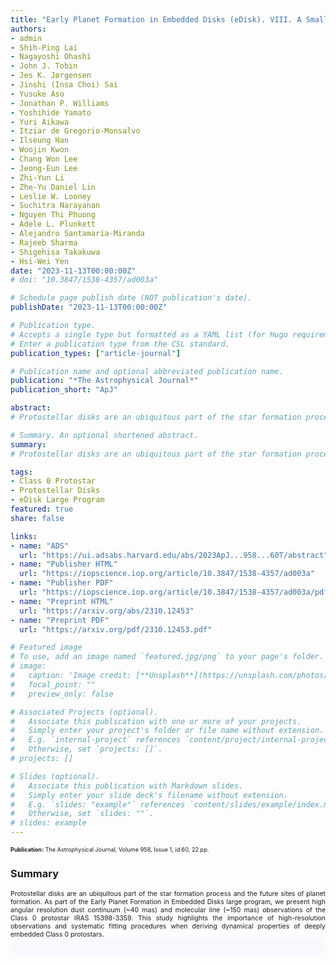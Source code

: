 ```yaml
---
title: "Early Planet Formation in Embedded Disks (eDisk). VIII. A Small Protostellar Disk around the Extremely Low Mass and Young Class 0 Protostar IRAS 15398-3359"
authors:
- admin
- Shih-Ping Lai
- Nagayoshi Ohashi
- John J. Tobin
- Jes K. Jørgensen
- Jinshi (Insa Choi) Sai
- Yusuke Aso
- Jonathan P. Williams
- Yoshihide Yamato
- Yuri Aikawa
- Itziar de Gregorio-Monsalvo
- Ilseung Han
- Woojin Kwon
- Chang Won Lee
- Jeong-Eun Lee
- Zhi-Yun Li
- Zhe-Yu Daniel Lin
- Leslie W. Looney
- Suchitra Narayanan
- Nguyen Thi Phuong
- Adele L. Plunkett
- Alejandro Santamaría-Miranda
- Rajeeb Sharma
- Shigehisa Takakuwa
- Hsi-Wei Yen
date: "2023-11-13T00:00:00Z"
# doi: "10.3847/1538-4357/ad003a"

# Schedule page publish date (NOT publication's date).
publishDate: "2023-11-13T00:00:00Z"

# Publication type.
# Accepts a single type but formatted as a YAML list (for Hugo requirements).
# Enter a publication type from the CSL standard.
publication_types: ["article-journal"]

# Publication name and optional abbreviated publication name.
publication: "*The Astrophysical Journal*"
publication_short: "ApJ"

abstract: 
# Protostellar disks are an ubiquitous part of the star formation process and the future sites of planet formation. As part of the Early Planet Formation in Embedded Disks large program, we present high angular resolution dust continuum (~40 mas) and molecular line (~150 mas) observations of the Class 0 protostar IRAS 15398-3359. The dust continuum is small, compact, and centrally peaked, while more extended dust structures are found in the outflow directions. We perform a 2D Gaussian fitting and find the deconvolved size and 2σ radius of the dust disk to be 4.5 × 2.8 au and 3.8 au, respectively. We estimate the gas+dust disk mass assuming optically thin continuum emission to be 0.6M J-1.8M J, indicating a very low mass disk. The CO isotopologues trace components of the outflows and inner envelope, while SO traces a compact, rotating disk-like component. Using several rotation curve fittings on the position-velocity diagram of the SO emission, the lower limits of the protostellar mass and gas disk radius are 0.022 M ⊙ and 31.2 au, respectively, from our Modified 2 single power-law fitting. A conservative upper limit of the protostellar mass is inferred to be 0.1 M ⊙. The protostellar mass accretion rate and the specific angular momentum at the protostellar disk edge are found to be in the range of (1.3-6.1) × 10-6 M ⊙ yr-1 and (1.2-3.8) × 10-4 km s-1 pc, respectively, with an age estimated between 0.4 × 104 yr and 7.5 × 104 yr. At this young age with no clear substructures in the disk, planet formation would likely not yet have started. This study highlights the importance of high-resolution observations and systematic fitting procedures when deriving dynamical properties of deeply embedded Class 0 protostars.

# Summary. An optional shortened abstract.
summary: 
# Protostellar disks are an ubiquitous part of the star formation process and the future sites of planet formation. As part of the Early Planet Formation in Embedded Disks large program, we present high angular resolution dust continuum (~40 mas) and molecular line (~150 mas) observations of the Class 0 protostar IRAS 15398-3359. This study highlights the importance of high-resolution observations and systematic fitting procedures when deriving dynamical properties of deeply embedded Class 0 protostars.

tags:
- Class 0 Protostar
- Protostellar Disks
- eDisk Large Program
featured: true
share: false

links:
- name: "ADS"
  url: "https://ui.adsabs.harvard.edu/abs/2023ApJ...958...60T/abstract"
- name: "Publisher HTML"
  url: "https://iopscience.iop.org/article/10.3847/1538-4357/ad003a"
- name: "Publisher PDF"
  url: "https://iopscience.iop.org/article/10.3847/1538-4357/ad003a/pdf"
- name: "Preprint HTML"
  url: "https://arxiv.org/abs/2310.12453"
- name: "Preprint PDF"
  url: "https://arxiv.org/pdf/2310.12453.pdf"

# Featured image
# To use, add an image named `featured.jpg/png` to your page's folder. 
# image:
#   caption: 'Image credit: [**Unsplash**](https://unsplash.com/photos/jdD8gXaTZsc)'
#   focal_point: ""
#   preview_only: false

# Associated Projects (optional).
#   Associate this publication with one or more of your projects.
#   Simply enter your project's folder or file name without extension.
#   E.g. `internal-project` references `content/project/internal-project/index.md`.
#   Otherwise, set `projects: []`.
# projects: []

# Slides (optional).
#   Associate this publication with Markdown slides.
#   Simply enter your slide deck's filename without extension.
#   E.g. `slides: "example"` references `content/slides/example/index.md`.
#   Otherwise, set `slides: ""`.
# slides: example
---
```


<!-- Add the publication's **full text** or **supplementary notes** here. You can use rich formatting such as including [code, math, and images](https://docs.hugoblox.com/content/writing-markdown-latex/). -->
<span style="font-size:0.65em;">
<strong>Publication:</strong> The Astrophysical Journal, Volume 958, Issue 1, id.60, 22 pp.
</span>

### Summary
<span style="font-size:0.75em; text-align:justify; text-justify:inter-word; display:block">
Protostellar disks are an ubiquitous part of the star formation process and the future sites of planet formation. As part of the Early Planet Formation in Embedded Disks large program, we present high angular resolution dust continuum (~40 mas) and molecular line (~150 mas) observations of the Class 0 protostar IRAS 15398-3359. This study highlights the importance of high-resolution observations and systematic fitting procedures when deriving dynamical properties of deeply embedded Class 0 protostars.
</span>

<html>
  <style>
    section {
        background: light-dark(ghostwhite, darkslategray);
        color: black;
        border-radius: 1em;
        padding: 1em;
        left: 50% }
    #inner {
        display: inline-block;
        display: flex;
        align-items: center;
        justify-content: center }
  </style>
  <section>
    <div id="inner">
      <script type='text/javascript' src='https://d1bxh8uas1mnw7.cloudfront.net/assets/embed.js'></script>
        <span style="float:center"; 
          class="__dimensions_badge_embed__" 
          data-doi="10.3847/1538-4357/ad003a" 
          data-hide-zero-citations="false" 
          data-legend="always">
        </span>
      <script async src="https://badge.dimensions.ai/badge.js" charset="utf-8"></script>
    </div>
  </section>
